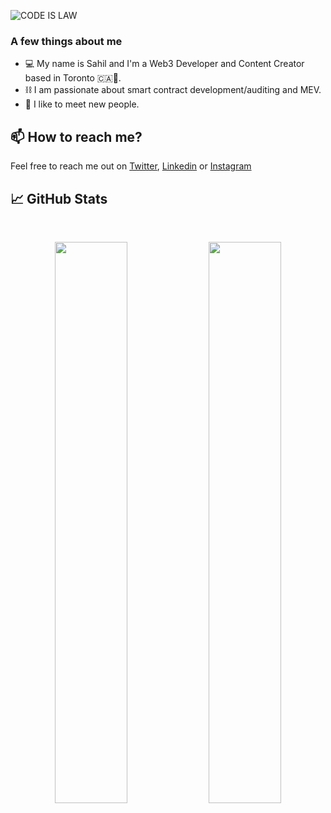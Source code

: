 <!--
**SahilAujla/SahilAujla** is a ✨ _special_ ✨ repository because its `README.md` (this file) appears on your GitHub profile.

Here are some ideas to get you started:

- 🔭 I’m currently working on ...
- 🌱 I’m currently learning ...
- 👯 I’m looking to collaborate on ...
- 🤔 I’m looking for help with ...
- 💬 Ask me about ...
- 📫 How to reach me: ...
- 😄 Pronouns: ...
- ⚡ Fun fact: ...
-->
![CODE IS LAW](https://user-images.githubusercontent.com/83442423/161376313-9fb4d86d-b1e1-48cf-ab3b-0e8c0df63f56.png)


### A few things about me

- 💻 My name is Sahil and I'm a Web3 Developer and Content Creator based in Toronto 🇨🇦🍁.
- ⛓️ I am passionate about smart contract development/auditing and MEV.
- 🤝 I like to meet new people.

## 📫 How to reach me?

Feel free to reach me out on [Twitter](https://twitter.com/SahilAujla15), [Linkedin](https://www.linkedin.com/in/sahil-aujla-826ab7211/) or [Instagram](https://www.instagram.com/s_aujla2213)

## 📈 GitHub Stats
<br>
<p align="center">
  <img width="48%" src="https://github-readme-stats.vercel.app/api?username=SahilAujla&show_icons=true&theme=radical" />
  <img width="48%" src="https://github-readme-streak-stats.herokuapp.com/?user=SahilAujla&theme=radical" />
</p>
